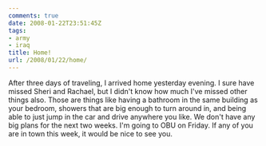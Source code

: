 ```yaml
---
comments: true
date: 2008-01-22T23:51:45Z
tags:
- army
- iraq
title: Home!
url: /2008/01/22/home/
---
```


<p>After three days of traveling, I arrived home yesterday evening. I sure have missed Sheri and Rachael, but I didn't know how much I've missed other things also. Those are things like having a bathroom in the same building as your bedroom, showers that are big enough to turn around in, and being able to just jump in the car and drive anywhere you like. We don't have any big plans for the next two weeks. I'm going to OBU on Friday. If any of you are in town this week, it would be nice to see you. </p>

